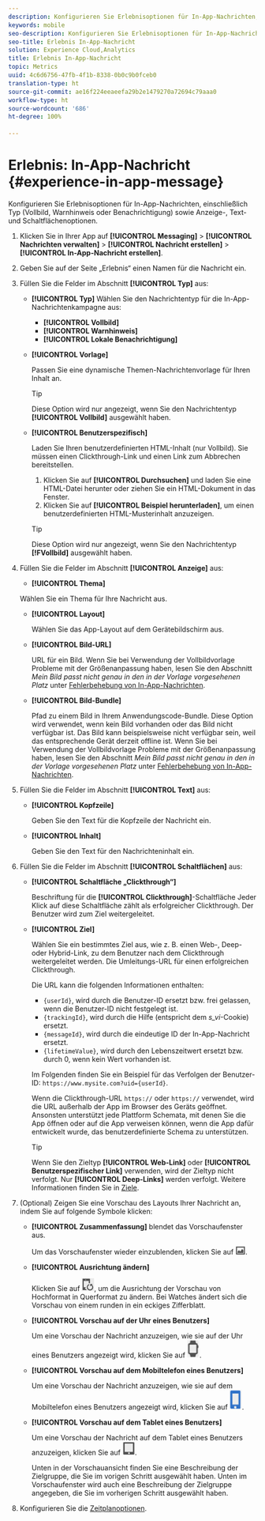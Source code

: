 ```yaml
---
description: Konfigurieren Sie Erlebnisoptionen für In-App-Nachrichten, einschließlich Typ (Vollbild, Warnhinweis oder Benachrichtigung) sowie Anzeige-, Text- und Schaltflächenoptionen.
keywords: mobile
seo-description: Konfigurieren Sie Erlebnisoptionen für In-App-Nachrichten, einschließlich Typ (Vollbild, Warnhinweis oder Benachrichtigung) sowie Anzeige-, Text- und Schaltflächenoptionen.
seo-title: Erlebnis In-App-Nachricht
solution: Experience Cloud,Analytics
title: Erlebnis In-App-Nachricht
topic: Metrics
uuid: 4c6d6756-47fb-4f1b-8338-0b0c9b0fceb0
translation-type: ht
source-git-commit: ae16f224eeaeefa29b2e1479270a72694c79aaa0
workflow-type: ht
source-wordcount: '686'
ht-degree: 100%

---
```



# Erlebnis: In-App-Nachricht {#experience-in-app-message}

Konfigurieren Sie Erlebnisoptionen für In-App-Nachrichten, einschließlich Typ (Vollbild, Warnhinweis oder Benachrichtigung) sowie Anzeige-, Text- und Schaltflächenoptionen.

1. Klicken Sie in Ihrer App auf **[!UICONTROL Messaging]** > **[!UICONTROL Nachrichten verwalten]** > **[!UICONTROL Nachricht erstellen]** > **[!UICONTROL In-App-Nachricht erstellen]**.
1. Geben Sie auf der Seite „Erlebnis“ einen Namen für die Nachricht ein.
1. Füllen Sie die Felder im Abschnitt **[!UICONTROL Typ]** aus:

   * **[!UICONTROL Typ]**
Wählen Sie den Nachrichtentyp für die In-App-Nachrichtenkampagne aus:

      * **[!UICONTROL Vollbild]**
      * **[!UICONTROL Warnhinweis]**
      * **[!UICONTROL Lokale Benachrichtigung]**
   * **[!UICONTROL Vorlage]**

      Passen Sie eine dynamische Themen-Nachrichtenvorlage für Ihren Inhalt an.

      >[!TIP]
      >
      >Diese Option wird nur angezeigt, wenn Sie den Nachrichtentyp **[!UICONTROL Vollbild]** ausgewählt haben.

   * **[!UICONTROL Benutzerspezifisch]**

      Laden Sie Ihren benutzerdefinierten HTML-Inhalt (nur Vollbild). Sie müssen einen Clickthrough-Link und einen Link zum Abbrechen bereitstellen.

      1. Klicken Sie auf **[!UICONTROL Durchsuchen]** und laden Sie eine HTML-Datei herunter oder ziehen Sie ein HTML-Dokument in das Fenster.
      1. Klicken Sie auf **[!UICONTROL Beispiel herunterladen]**, um einen benutzerdefinierten HTML-Musterinhalt anzuzeigen.

      >[!TIP]
      >
      >Diese Option wird nur angezeigt, wenn Sie den Nachrichtentyp **[!FVollbild]** ausgewählt haben.



1. Füllen Sie die Felder im Abschnitt **[!UICONTROL Anzeige]** aus:

   * **[!UICONTROL Thema]**

   Wählen Sie ein Thema für Ihre Nachricht aus.

   * **[!UICONTROL Layout]**

      Wählen Sie das App-Layout auf dem Gerätebildschirm aus.

   * **[!UICONTROL Bild-URL]**

      URL für ein Bild. Wenn Sie bei Verwendung der Vollbildvorlage Probleme mit der Größenanpassung haben, lesen Sie den Abschnitt *Mein Bild passt nicht genau in den in der Vorlage vorgesehenen Platz* unter [Fehlerbehebung von In-App-Nachrichten](/help/using/in-app-messaging/t-in-app-message/in-apps-ts.md).

   * **[!UICONTROL Bild-Bundle]**

      Pfad zu einem Bild in Ihrem Anwendungscode-Bundle. Diese Option wird verwendet, wenn kein Bild vorhanden oder das Bild nicht verfügbar ist. Das Bild kann beispielsweise nicht verfügbar sein, weil das entsprechende Gerät derzeit offline ist. Wenn Sie bei Verwendung der Vollbildvorlage Probleme mit der Größenanpassung haben, lesen Sie den Abschnitt *Mein Bild passt nicht genau in den in der Vorlage vorgesehenen Platz* unter [Fehlerbehebung von In-App-Nachrichten](/help/using/in-app-messaging/t-in-app-message/in-apps-ts.md).


1. Füllen Sie die Felder im Abschnitt **[!UICONTROL Text]** aus:

   * **[!UICONTROL Kopfzeile]**

      Geben Sie den Text für die Kopfzeile der Nachricht ein.

   * **[!UICONTROL Inhalt]**

      Geben Sie den Text für den Nachrichteninhalt ein.

1. Füllen Sie die Felder im Abschnitt **[!UICONTROL Schaltflächen]** aus:

   * **[!UICONTROL Schaltfläche „Clickthrough“]**

      Beschriftung für die **[!UICONTROL Clickthrough]**-Schaltfläche Jeder Klick auf diese Schaltfläche zählt als erfolgreicher Clickthrough. Der Benutzer wird zum Ziel weitergeleitet.

   * **[!UICONTROL Ziel]**

      Wählen Sie ein bestimmtes Ziel aus, wie z. B. einen Web-, Deep- oder Hybrid-Link, zu dem Benutzer nach dem Clickthrough weitergeleitet werden. Die Umleitungs-URL für einen erfolgreichen Clickthrough.

      Die URL kann die folgenden Informationen enthalten:

      * `{userId}`, wird durch die Benutzer-ID ersetzt bzw. frei gelassen, wenn die Benutzer-ID nicht festgelegt ist.
      * `{trackingId}`, wird durch die Hilfe (entspricht dem *s_vi*-Cookie) ersetzt.
      * `{messageId}`, wird durch die eindeutige ID der In-App-Nachricht ersetzt.
      * `{lifetimeValue}`, wird durch den Lebenszeitwert ersetzt bzw. durch 0, wenn kein Wert vorhanden ist.

      Im Folgenden finden Sie ein Beispiel für das Verfolgen der Benutzer-ID: `https://www.mysite.com?uid={userId}`.

      Wenn die Clickthrough-URL `https://` oder `https://` verwendet, wird die URL außerhalb der App im Browser des Geräts geöffnet. Ansonsten unterstützt jede Plattform Schemata, mit denen Sie die App öffnen oder auf die App verweisen können, wenn die App dafür entwickelt wurde, das benutzerdefinierte Schema zu unterstützen.

      >[!TIP]
      >
      >Wenn Sie den Zieltyp **[!UICONTROL Web-Link]** oder **[!UICONTROL Benutzerspezifischer Link]** verwenden, wird der Zieltyp nicht verfolgt. Nur **[!UICONTROL Deep-Links]** werden verfolgt. Weitere Informationen finden Sie in [Ziele](/help/using/acquisition-main/c-create-destinations.md).


1. (Optional) Zeigen Sie eine Vorschau des Layouts Ihrer Nachricht an, indem Sie auf folgende Symbole klicken:

   * **[!UICONTROL Zusammenfassung]** blendet das Vorschaufenster aus.

      Um das Vorschaufenster wieder einzublenden, klicken Sie auf ![Vorschau](assets/icon_preview.png).

   * **[!UICONTROL Ausrichtung ändern]**

      Klicken Sie auf ![Ausrichtung](assets/icon_orientation.png), um die Ausrichtung der Vorschau von Hochformat in Querformat zu ändern. Bei Watches ändert sich die Vorschau von einem runden in ein eckiges Zifferblatt.

   * **[!UICONTROL Vorschau auf der Uhr eines Benutzers]**

      Um eine Vorschau der Nachricht anzuzeigen, wie sie auf der Uhr eines Benutzers angezeigt wird, klicken Sie auf ![Uhrensymbol](assets/icon_watch.png).

   * **[!UICONTROL Vorschau auf dem Mobiltelefon eines Benutzers]**

      Um eine Vorschau der Nachricht anzuzeigen, wie sie auf dem Mobiltelefon eines Benutzers angezeigt wird, klicken Sie auf ![Telefonsymbol](assets/icon_phone.png).

   * **[!UICONTROL Vorschau auf dem Tablet eines Benutzers]**

      Um eine Vorschau der Nachricht auf dem Tablet eines Benutzers anzuzeigen, klicken Sie auf ![Tablet-Symbol](assets/icon_tablet.png).

      Unten in der Vorschauansicht finden Sie eine Beschreibung der Zielgruppe, die Sie im vorigen Schritt ausgewählt haben. Unten im Vorschaufenster wird auch eine Beschreibung der Zielgruppe angegeben, die Sie im vorherigen Schritt ausgewählt haben.

1. Konfigurieren Sie die [Zeitplanoptionen](/help/using/in-app-messaging/t-in-app-message/c-schedule-in-app-message.md).
